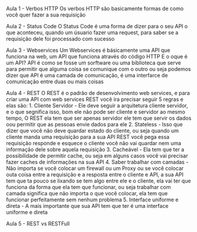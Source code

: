 Aula 1 - Verbos HTTP
    Os verbos HTTP são basicamente formas de como você quer fazer a sua requisição 

Aula 2 - Status Code
    O Status Code é uma forma  de dizer para o seu API o que aconteceu, quando um úsuario fazer uma request, para saber se a requisição dele
    foi processado com sucesso 

Aula 3 - Webservices
    Um Webservices é básicamente uma API que funciona na web, um API que funciona através do código HTTP
E o oque é um API?
    API é como se fosse um sorftware ou uma biblioteca que serve para permitir que alguma coisa se comunique com o outro
    ou seja podemos dizer que API é uma camada de comunicação, é uma interfarce de comunicação entre duas ou mais coisas 

Aula 4 - REST
    O REST é o padrão de desenvolvimento web services, e para criar uma API com web services REST você ira precisar seguir 5 regras
    e elas são:
    1. Cliente Servidor - Ele deve seguir a arquitetura cliente servidor, e o que segnifica isso, bom ele não pode ser cliente e servidor ao
    mesmo tempo, O REST ela tem que ser apenas servidor ele tem que servir os dados oou permitir que as pessoas envie dados para ele
    2. Stateless - Isso que dizer que você não deve quardar estado do cliente, ou seja quando um cliente manda uma requisição para a sua API REST
    você pega essa requisição responde e esquece o cliente você não vai quardar nem uma informação dele sobre aquela requisição 
    3. Cacheável - Ela tem que ter a possibilidade de permitir cache, ou seja em alguns casos você vai precisar fazer caches de informações na sua
    API
    4. Saber trabalhar com camadas - Não importa se você colocar um firewall ou um Proxy ou se você colocar outa coisa entre a requisição e a 
    resposta entre o cliente e API, a sua API tem que ta pouco se lixando se tem algo entre ele e o cliente, ela vai ter que funciona da forma que ela tem que funcionar, ou seja trabalhar com camada significa que não importa o que você colocar, ela tem que funcionar perfeitamente sem
    nenhum problema 
    5. Interface uniforme e direta - A mais importante que sua API tem que ter é uma interface uniforme e direta 

Aula 5 - REST vs RESTFull
     